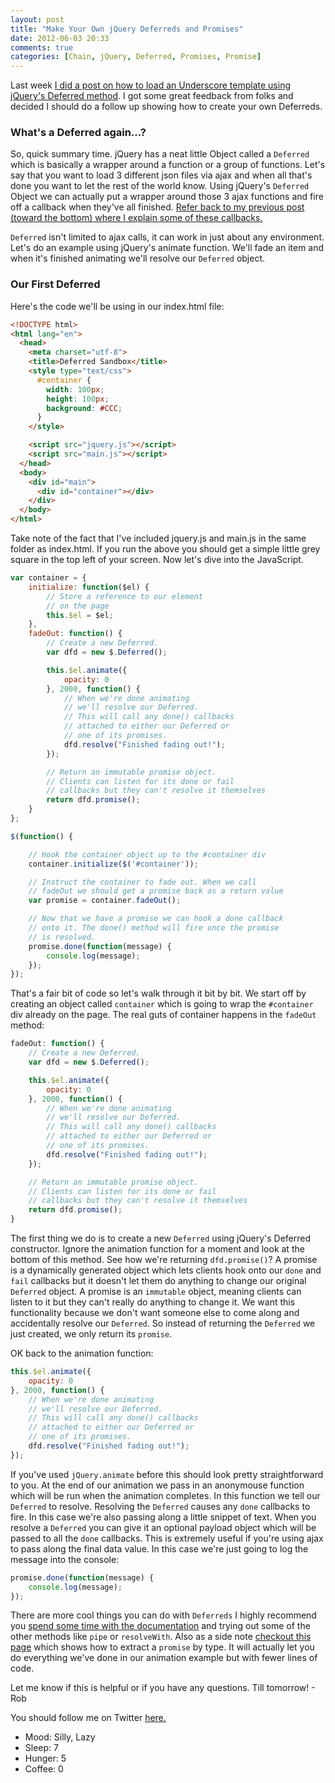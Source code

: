 ```yaml
---
layout: post
title: "Make Your Own jQuery Deferreds and Promises"
date: 2012-06-03 20:33
comments: true
categories: [Chain, jQuery, Deferred, Promises, Promise]
---
```


Last week [I did a post on how to load an Underscore template using jQuery's Deferred method](http://robdodson.me/blog/2012/05/30/using-jquery-deferred-to-load-an-underscore-template/). I got some great feedback from folks and decided I should do a follow up showing how to create your own Deferreds.

<!--more-->

### What's a Deferred again...?

So, quick summary time. jQuery has a neat little Object called a `Deferred` which is basically a wrapper around a function or a group of functions. Let's say that you want to load 3 different json files via ajax and when all that's done you want to let the rest of the world know. Using jQuery's `Deferred` Object we can actually put a wrapper around those 3 ajax functions and fire off a callback when they've all finished. [Refer back to my previous post (toward the bottom) where I explain some of these callbacks.](http://robdodson.me/blog/2012/05/30/using-jquery-deferred-to-load-an-underscore-template/)

`Deferred` isn't limited to ajax calls, it can work in just about any environment. Let's do an example using jQuery's animate function. We'll fade an item and when it's finished animating we'll resolve our `Deferred` object.

### Our First Deferred

Here's the code we'll be using in our index.html file:

``` html index.html
<!DOCTYPE html>
<html lang="en">
  <head>
    <meta charset="utf-8">
    <title>Deferred Sandbox</title>
    <style type="text/css">
      #container {
        width: 100px;
        height: 100px;
        background: #CCC;
      }
    </style>

    <script src="jquery.js"></script>
    <script src="main.js"></script>
  </head>
  <body>
    <div id="main">
      <div id="container"></div>
    </div>
  </body>
</html>
```

Take note of the fact that I've included jquery.js and main.js in the same folder as index.html. If you run the above you should get a simple little grey square in the top left of your screen. Now let's dive into the JavaScript.

``` js main.js
var container = {
    initialize: function($el) {
        // Store a reference to our element
        // on the page
        this.$el = $el;
    },
    fadeOut: function() {
        // Create a new Deferred.
        var dfd = new $.Deferred();

        this.$el.animate({
            opacity: 0
        }, 2000, function() {
            // When we're done animating
            // we'll resolve our Deferred.
            // This will call any done() callbacks
            // attached to either our Deferred or
            // one of its promises.
            dfd.resolve("Finished fading out!");
        });

        // Return an immutable promise object.
        // Clients can listen for its done or fail
        // callbacks but they can't resolve it themselves
        return dfd.promise();
    }
};

$(function() {

    // Hook the container object up to the #container div
    container.initialize($('#container'));

    // Instruct the container to fade out. When we call
    // fadeOut we should get a promise back as a return value
    var promise = container.fadeOut();

    // Now that we have a promise we can hook a done callback
    // onto it. The done() method will fire once the promise
    // is resolved.
    promise.done(function(message) {
        console.log(message);
    });
});
```

That's a fair bit of code so let's walk through it bit by bit. We start off by creating an object called `container` which is going to wrap the `#container` div already on the page. The real guts of container happens in the `fadeOut` method:

``` js
fadeOut: function() {
    // Create a new Deferred.
    var dfd = new $.Deferred();

    this.$el.animate({
        opacity: 0
    }, 2000, function() {
        // When we're done animating
        // we'll resolve our Deferred.
        // This will call any done() callbacks
        // attached to either our Deferred or
        // one of its promises.
        dfd.resolve("Finished fading out!");
    });

    // Return an immutable promise object.
    // Clients can listen for its done or fail
    // callbacks but they can't resolve it themselves
    return dfd.promise();
}
```
The first thing we do is to create a new `Deferred` using jQuery's Deferred constructor. Ignore the animation function for a moment and look at the bottom of this method. See how we're returning `dfd.promise()`? A promise is a dynamically generated object which lets clients hook onto our `done` and `fail` callbacks but it doesn't let them do anything to change our original `Deferred` object. A promise is an `immutable` object, meaning clients can listen to it but they can't really do anything to change it. We want this functionality because we don't want someone else to come along and accidentally resolve our `Deferred`. So instead of returning the `Deferred` we just created, we only return its `promise`.

OK back to the animation function:

``` js
this.$el.animate({
    opacity: 0
}, 2000, function() {
    // When we're done animating
    // we'll resolve our Deferred.
    // This will call any done() callbacks
    // attached to either our Deferred or
    // one of its promises.
    dfd.resolve("Finished fading out!");
});
```
If you've used `jQuery.animate` before this should look pretty straightforward to you. At the end of our animation we pass in an anonymouse function which will be run when the animation completes. In this function we tell our `Deferred` to resolve. Resolving the `Deferred` causes any `done` callbacks to fire. In this case we're also passing along a little snippet of text. When you resolve a `Deferred` you can give it an optional payload object which will be passed to all the `done` callbacks. This is extremely useful if you're using ajax to pass along the final data value. In this case we're just going to log the message into the console:

``` js
promise.done(function(message) {
    console.log(message);
});
```
There are more cool things you can do with `Deferreds` I highly recommend you [spend some time with the documentation](http://api.jquery.com/category/deferred-object/) and trying out some of the other methods like `pipe` or `resolveWith`. Also as a side note [checkout this page](http://api.jquery.com/promise/) which shows how to extract a `promise` by type. It will actually let you do everything we've done in our animation example but with fewer lines of code.

Let me know if this is helpful or if you have any questions. Till tomorrow! - Rob

You should follow me on Twitter [here.](http://twitter.com/rob_dodson)

<ul class="personal-stats">
    <li>Mood: Silly, Lazy</li>
    <li>Sleep: 7</li>
    <li>Hunger: 5</li>
    <li>Coffee: 0</li>
</ul>